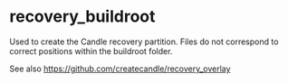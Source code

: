 # recovery_buildroot

Used to create the Candle recovery partition. Files do not correspond to correct positions within the buildroot folder.

See also https://github.com/createcandle/recovery_overlay
